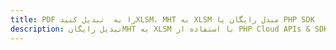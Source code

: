 ---title: PDF را به  تبدیل کنیدXLSM، MHT به XLSM مبدل رایگان یا PHP SDKdescription: تبدیل رایگانMHT به XLSM با استفاده از PHP Cloud APIs & SDK همچنین اسناد PDF را در Cloud ایجاد، ویرایش و رندر کنید.---